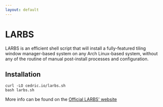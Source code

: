 ```yaml
---
layout: default
---
```


# LARBS

LARBS is an efficient shell script that will install a fully-featured tiling window manager-based system on any Arch Linux-based system, without any of the routine of manual post-install processes and configuration.

## Installation

```
curl -LO cedric.io/larbs.sh
bash larbs.sh
```

More info can be found on the [Official LARBS' website](https://larbs.xyz)
